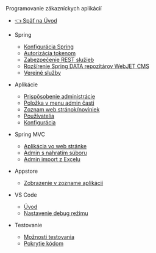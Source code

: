 <div class="sidebar-section">Programovanie zákazníckych aplikácií</div>

- [:point_left: Späť na Úvod](/?back)

- Spring
  - [Konfigurácia Spring](/custom-apps/spring-config/)
  - [Autorizácia tokenom](/custom-apps/spring/api-auth.md)
  - [Zabezpečenie REST služieb](/custom-apps/spring/rest-url.md)
  - [Rozšírenie Spring DATA repozitárov WebJET CMS](/custom-apps/spring/repository-extend.md)
  - [Verejné služby](/custom-apps/spring/public-services.md)
- Aplikácie
  - [Prispôsobenie administrácie](/custom-apps/apps/customize-admin.md)
  - [Položka v menu admin časti](/custom-apps/admin-menu-item/)
  - [Zoznam web stránok/noviniek](/custom-apps/news/)
  - [Používatelia](/custom-apps/apps/user/README.md)
  - [Konfigurácia](/custom-apps/config/README.md)
- Spring MVC
  - [Aplikácia vo web stránke](/custom-apps/spring-mvc/)
  - [Admin s nahratím súboru](/custom-apps/spring-mvc/admin-with-upload.md)
  - [Admin import z Excelu](/custom-apps/spring-mvc/admin-excel-import.md)
- Appstore
  - [Zobrazenie v zozname aplikácií](/custom-apps/appstore/)
- VS Code
  - [Úvod](/custom-apps/vscode/README.md)
  - [Nastavenie debug režimu](/custom-apps/vscode/debugging/README.md)
- Testovanie
  - [Možnosti testovania](/custom-apps/testing/README.md)
  - [Pokrytie kódom](/custom-apps/testing/codecoverage.md)